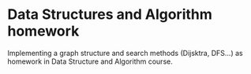 # Data Structures and Algorithm homework
Implementing a graph structure and search methods (Dijsktra, DFS...) as homework in Data Structure and Algorithm course.
